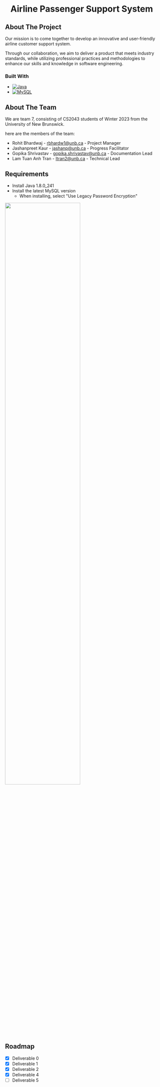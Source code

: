 <h1><div align="center">Airline Passenger Support System</div></h1>

<!-- ABOUT THE PROJECT -->
## About The Project
Our mission is to come together to develop an innovative and user-friendly airline customer support system.

Through our collaboration, we aim to deliver a product that meets industry standards, while utilizing professional practices and methodologies to enhance our skills and knowledge in software engineering.

### Built With

* [![Java][Java.com]][Java-url]
* [![MySQL][MySQL.com]][MySQL-url]

<!-- ABOUT THE TEAM -->
## About The Team
We are team 7, consisting of CS2043 students of Winter 2023 from the University of New Brunswick.

here are the members of the team:

* Rohit Bhardwaj - rbhardw1@unb.ca - Project Manager
* Jashanpreet Kaur - jashanp@unb.ca - Progress Facilitator
* Gopika Shrivastav - gopika.shrivastav@unb.ca - Documentation Lead
* Lam Tuan Anh Tran - ltran2@unb.ca - Technical Lead

<!-- MARKDOWN LINKS & IMAGES -->
[Java.com]: https://img.shields.io/badge/Java-DD0031?style=for-the-badge&logo=Oracle&logoColor=white
[Java-url]: https://www.java.com/en/
[MySQL.com]: https://img.shields.io/badge/MySQL-00758f?style=for-the-badge&logo=MySQL&logoColor=white
[MySQL-url]: https://www.mysql.com/

<!-- REQUIREMENTS -->
## Requirements
- Install Java 1.8.0_241
- Install the latest MySQL version
  - When installing, select "Use Legacy Password Encryption"

<img src="https://user-images.githubusercontent.com/84007510/230944790-8e004285-4949-42c4-b395-127127e1b251.png" width=70% height=70%>

<!-- ROADMAP-->
## Roadmap
- [x] Deliverable 0
- [x] Deliverable 1
- [x] Deliverable 2
- [x] Deliverable 4
- [ ] Deliverable 5
